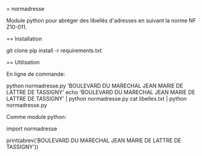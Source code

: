 = normadresse

Module python pour abréger des libellés d'adresses en suivant la norme NF Z10-011.

== Installation

git clone
pip install -r requirements.txt

== Utilisation

En ligne de commande:

python normadresse.py 'BOULEVARD DU MARECHAL JEAN MARIE DE LATTRE DE TASSIGNY'
echo 'BOULEVARD DU MARECHAL JEAN MARIE DE LATTRE DE TASSIGNY' | python normadresse.py
cat libelles.txt | python normadresse.py

Comme module python:

import normadresse

print(abrev('BOULEVARD DU MARECHAL JEAN MARIE DE LATTRE DE TASSIGNY'))

